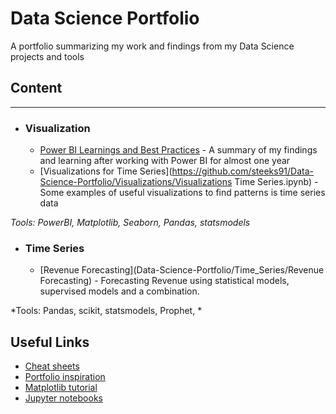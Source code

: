 # Data Science Portfolio
A portfolio summarizing my work and findings from my Data Science projects and tools


## Content
---
- ### Visualization
  - [Power BI Learnings and Best Practices](https://github.com/steeks91/Data-Science-Portfolio/Visualizations/PowerBI-learnings-best-practices.md) - A summary of my   findings and learning after working with Power BI for almost one year
  - [Visualizations for Time Series](https://github.com/steeks91/Data-Science-Portfolio/Visualizations/Visualizations Time Series.ipynb) - Some examples of useful visualizations to find patterns is time series data
      

*Tools: PowerBI, Matplotlib, Seaborn, Pandas, statsmodels*

- ### Time Series
  - [Revenue Forecasting](Data-Science-Portfolio/Time_Series/Revenue Forecasting) - Forecasting Revenue using statistical models, supervised models and a combination. 

*Tools: Pandas, scikit, statsmodels, Prophet, *



## Useful Links
- [Cheat sheets](https://github.com/kailashahirwar/cheatsheets-ai)
- [Portfolio inspiration](https://github.com/sajal2692/data-science-portfolio)
- [Matplotlib tutorial](http://nbviewer.jupyter.org/github/jrjohansson/scientific-python-lectures/blob/master/Lecture-4-Matplotlib.ipynb)
- [Jupyter notebooks](https://github.com/jupyter/jupyter/wiki/A-gallery-of-interesting-Jupyter-Notebooks)
